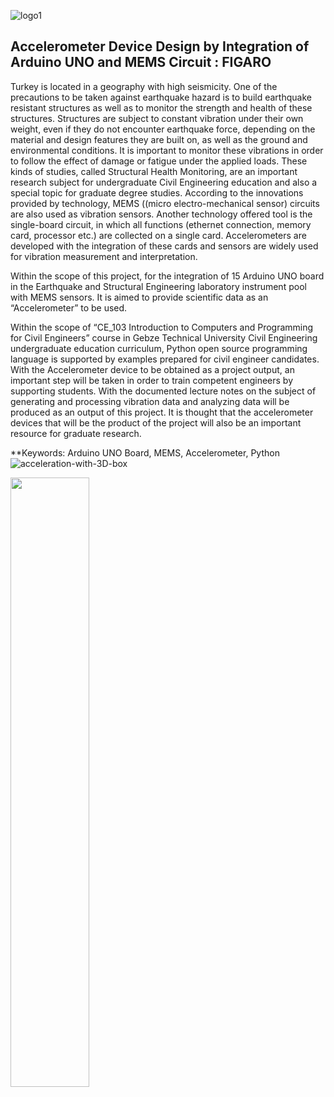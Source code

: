 ![logo1](https://user-images.githubusercontent.com/2802823/111889062-1c501280-89f3-11eb-81cf-790643d6e234.png)

## Accelerometer Device Design by Integration of Arduino UNO and MEMS Circuit : FIGARO

Turkey is located in a geography with high seismicity. One of the precautions to be taken against earthquake hazard is to build earthquake resistant structures as well as to monitor the strength and health of these structures. Structures are subject to constant vibration under their own weight, even if they do not encounter earthquake force, depending on the material and design features they are built on, as well as the ground and environmental conditions. It is important to monitor these vibrations in order to follow the effect of damage or fatigue under the applied loads. These kinds of studies, called Structural Health Monitoring, are an important research subject for undergraduate Civil Engineering education and also a special topic for graduate degree studies. According to the innovations provided by technology, MEMS ((micro electro-mechanical sensor) circuits are also used as vibration sensors. Another technology offered tool is the single-board circuit, in which all functions (ethernet connection, memory card, processor etc.) are collected on a single card. Accelerometers are developed with the integration of these cards and sensors are widely used for vibration measurement and interpretation.

Within the scope of this project, for the integration of 15 Arduino UNO board in the Earthquake and Structural Engineering laboratory instrument pool with MEMS sensors. It is aimed to provide scientific data as an “Accelerometer” to be used.

Within the scope of “CE_103 Introduction to Computers and Programming for Civil Engineers” course in Gebze Technical University Civil Engineering undergraduate education curriculum, Python open source programming language is supported by examples prepared for civil engineer candidates. With the Accelerometer device to be obtained as a project output, an important step will be taken in order to train competent engineers by supporting students. With the documented lecture notes on the subject of generating and processing vibration data and analyzing data will be produced as an output of this project. It is thought that the accelerometer devices that will be the product of the project will also be an important resource for graduate research.

**Keywords: Arduino UNO Board, MEMS, Accelerometer, Python
![acceleration-with-3D-box](https://user-images.githubusercontent.com/2802823/111889107-7a7cf580-89f3-11eb-99e3-fafcca1e454e.jpg)
<p align="left">  <img src="https://user-images.githubusercontent.com/2802823/111889107-7a7cf580-89f3-11eb-99e3-fafcca1e454e.jpg" width = 50% > </p>
